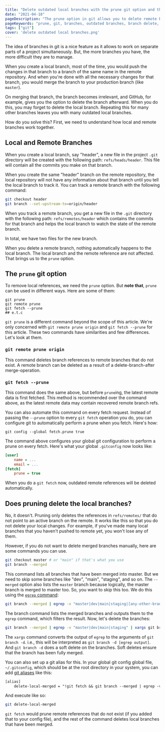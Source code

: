 ```yaml
---
title: "Delete outdated local branches with the prune git option and the branch delete command"
date: "2021-04-18"
pageDescription: "The prune option in git allows you to delete remote branch references in your local repository that do not exist. In this article, we'll learn how to use it, and how to delete local branches."
pageKeywords: "prune, git, branches, outdated branches, branch delete, git branch -d, git fetch --prune, git prune origin"
tags: ["git"]
cover: 'delete outdated local branches.png'
---
```


The idea of branches in git is a nice feature as it allows to work on separate parts of a project simultaneously. But, the more branches you have, the more difficult they are to manage.

When you create a local branch, most of the time, you would push the changes in that branch to a branch of the same name in the remote repository. And when you're done with all the necessary changes for that branch, you would merge the branch to your production branch (like `master`).

On merging that branch, the branch becomes irrelevant, and GitHub, for example, gives you the option to delete the branch afterward. When you do this, you may forget to delete the local branch. Repeating this for many other branches leaves you with many outdated local branches.

How do you solve this? First, we need to understand how local and remote branches work together.

## Local and Remote Branches

When you create a local branch, say "header", a new file in the project `.git` directory will be created with the following path: `refs/heads/header`. This file will contain all the commits you make on that branch.

When you create the same "header" branch on the remote repository, the local repository will not have any information about that branch until you tell the local branch to track it. You can track a remote branch with the following command:

```bash
git checkout header
git branch --set-upstream-to=origin/header
```

When you track a remote branch, you get a new file in the `.git` directory with the following path: `refs/remotes/header` which contains the commits for that branch and helps the local branch to watch the state of the remote branch.

In total, we have two files for the new branch.

When you delete a remote branch, nothing automatically happens to the local branch. The local branch and the remote reference are not affected. That brings us to the `prune` option.

## The `prune` git option

To remove local references, we need the `prune` option. But **note that**, `prune` can be used in different ways. Here are some of them:

```shell
git prune
git remote prune
git fetch --prune
## e.t.c
```

`git prune` is a different command beyond the scope of this article. We're only concerned with `git remote prune origin` and `git fetch --prune` for this article. These two commands have similarities and few differences. Let's look at them.

### `git remote prune origin`

This command deletes branch references to remote branches that do not exist. A remote branch can be deleted as a result of a delete-branch-after merge-operation.

### `git fetch --prune`

This command does the same above, but before `prune`ing, the latest remote data is first fetched. This method is recommended over the command above, as the latest remote data may contain recovered remote branch refs.

You can also automate this command on every fetch request. Instead of passing the `--prune` option to every `git fetch` operation you do, you can configure git to automatically perform a prune when you fetch. Here's how:

```shell
git config --global fetch.prune true
```

The command above configures your global git configuration to perform a prune on every fetch. Here's what your global `.gitconfig` now looks like:

```ini
[user]
    name = ...
    email = ...
[fetch]
    prune = true
```

When you do a `git fetch` now, outdated remote references will be deleted automatically.

## Does pruning delete the local branches?

No, it doesn't. Pruning only deletes the references in `refs/remotes/` that do not point to an active branch on the remote. It works like this so that you do not delete your local changes. For example, if you've made many local branches that you haven't pushed to remote yet, you won't lose any of them.

However, if you do not want to delete merged branches manually, here are some commands you can use.

```bash
git checkout master # or "main" if that's what you use
git branch --merged
```

This command lists all branches that have been merged into master. But we need to skip some branches like "dev", "main", "staging", and so on. The `--merged` option also lists the `master` branch because logically, the master branch is merged to master too. So, you want to skip this too. We do this using the [`egrep` command](https://www.geeksforgeeks.org/egrep-command-in-linux-with-examples/):

```bash
git branch --merged | egrep -v "master|dev|main|staging|[any-other-branch-you-want-to-skip]"
```

The branch command lists the merged branches and outputs them to the `egrep` command, which filters the result. Now, let's delete the branches:

```bash
git branch --merged | egrep -v "master|dev|main|staging" | xargs git branch -d
```

The `xargs` command converts the output of `egrep` to the arguments of `git branch -d`. i.e., this will be interpreted as `git branch -d [egrep output]`. And `git branch -d` does a soft delete on the branches. Soft deletes ensure that the branch has been fully merged.

You can also set up a git alias for this. In your global git config global file, `~/.gitconfig`, which should be at the root directory in your system, you can add [git aliases](https://www.atlassian.com/git/tutorials/git-alias) like this:

```txt
[alias]
    delete-local-merged = "!git fetch && git branch --merged | egrep -v 'master|dev|main|staging'  | xargs git branch -d"
```

And execute like so:

```bash
git delete-local-merged
```

`git fetch` would prune remote references that do not exist (if you added that to your config file), and the rest of the command deletes local branches that have been merged.
